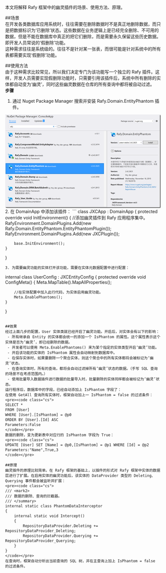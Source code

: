 ﻿本文将解释 Rafy 框架中的幽灵插件的场景、使用方法、原理。  

##场景  
在开发各类数据库应用系统时，往往需要在删除数据时不是真正地删除数据，而只是把数据标识为‘已删除’状态。这些数据在业务逻辑上是已经完全删除、不可用的数据，但是不能在数据库中真正的把它们删除，而是需要永久保留这些历史数据。即开发人员常说的‘假删除’功能。  
这种需求往往是系统级的。往往不是针对某一张表，而很可能是针对系统中的所有表都需要实现‘假删除’功能。  

##使用方法  
由于这种需求比较常见，所以我们决定专门为该功能写一个独立的 Rafy 插件。这样，开发人员需要实现假删除功能时，只需要引用该插件后，系统中所有删除的实体都自动变为‘幽灵’，同时这些幽灵数据在仓库的所有查询中都将被自动过滤。  
**步骤**  
1. 通过 Nuget Package Manager 搜索并安装 Rafy.Domain.EntityPhantom 插件。  
<img src = \..\images\幽灵插件02.png  align = center />   
2. 在 DomainApp 中添加该插件：  
```  
class JXCApp : DomainApp
{
    protected override void InitEnvironment()
    {
        //添加幽灵插件到 Rafy 应用程序集中。
        RafyEnvironment.DomainPlugins.Add(new Rafy.Domain.EntityPhantom.EntityPhantomPlugin());
        RafyEnvironment.DomainPlugins.Add(new JXCPlugin());

        base.InitEnvironment();
    }
}  
```  
3. 为需要幽灵功能的实体打开该功能，需要在实体元数据配置中进行配置：  
```  
internal class UserConfig : JXCEntityConfig<User>
{
    protected override void ConfigMeta()
    {
        Meta.MapTable().MapAllProperties();

        //在实体配置中加入此行代码，为实体启用幽灵功能。
        Meta.EnablePhantoms();
    }
}  
```  

##效果  
经过上面几步的配置，User 实体类就已经开启了幽灵功能。开启后，对实体会有以下的影响：  
 - 所有继承自 Entity 的实体都会统一的添加一个 IsPhantom 的属性。这个属性表示这个实体是否为‘幽灵’，即已经删除的数据。  
 - 开发者可以使用 Meta.EnablePhantoms() 来为某个指定的实体类型开启‘幽灵’功能。  
 - 开启该功能的实体的 IsPhantom 属性会自动映射到数据库中。  
 - 在保存实体时，如果要删除一个聚合实体，则这个聚合中的所有实体都将会被标记为‘幽灵’状态。  
 - 在查询实体时，所有的查询，都将会自动过滤掉所有‘幽灵’状态的数据。（手写 SQL 查询的场景不在考虑范围内。）  
 - 使用批量导入数据插件进行数据的批量导入时，批量删除的实体同样都会被标记为‘幽灵’状态。  
运行程序后，数据库中的字段，已经自动添加上 IsPhantom 字段了：  
在使用 GetAll 查询所有实体时，框架自动加上一 IsPhantom = false 的过滤条件：  
<pre><code class="cs">  
SELECT *
FROM [User]
WHERE [User].[IsPhantom] = @p0
ORDER BY [User].[Id] ASC
Parameters:False  
</code></pre>  
数据的删除，变为更新表中对应行的 IsPhantom 字段为 True：  
<pre><code class="cs">  
UPDATE [User] SET [Name] = @p0,[IsPhantom] = @p1 WHERE [Id] = @p2
Parameters:"Name",True,3  
</code></pre>  

##原理  
幽灵插件的原理比较简单。在 Rafy 框架的基础上，以插件的形式对 Rafy 框架中实体的数据层进行了扩展。在启用实体的幽灵功能后，该实体的 DataProvider 类型的 Deleting、Querying 事件都会被监听并扩展：  
<pre><code class="cs">  
/// <mark2>
/// 数据的删除、查询的拦截器。
/// </summary>
internal static class PhantomDataInterceptor
{
    internal static void Intercept()
    {
        RepositoryDataProvider.Deleting += RepositoryDataProvider_Deleting;
        RepositoryDataProvider.Querying += RepositoryDataProvider_Querying;
    }
}  
</code></pre>  
在查询时，框架自动分析出当前查询的 SQL 树，并在主查询上加上 IsPhantom = false 的过滤条件。  
